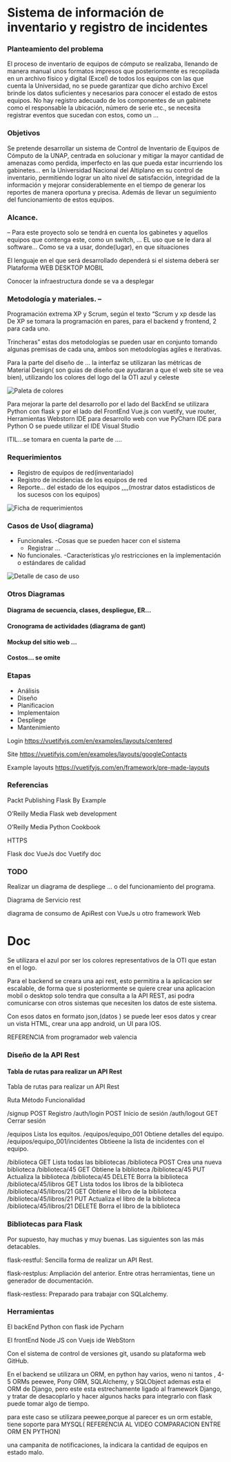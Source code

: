 # Sistema de información de inventario y registro de incidentes

### Planteamiento del problema

El proceso de inventario de equipos de cómputo se realizaba, llenando de manera manual unos formatos impresos que posteriormente es recopilada en un archivo físico y digital (Excel) de todos los equipos con las que cuenta la Universidad, no se puede garantizar que dicho archivo Excel brinde los datos suficientes y necesarios para conocer el estado de estos equipos.
No hay registro adecuado de los componentes de un gabinete como el responsable la ubicación, número de serie etc., se necesita registrar eventos que sucedan con estos, como un …


### Objetivos
Se pretende desarrollar un sistema de Control de Inventario de Equipos de Cómputo de la UNAP, centrada en solucionar y mitigar la mayor cantidad de amenazas como perdida, imperfecto en las que pueda estar incurriendo los gabinetes… en la Universidad Nacional del Altiplano en su control de inventario, permitiendo lograr un alto nivel de satisfacción, integridad de la información y mejorar considerablemente en el tiempo de generar los reportes de manera oportuna y precisa.
Además de llevar un seguimiento del funcionamiento de estos equipos.


### Alcance. 
– Para este proyecto solo se tendrá en cuenta los gabinetes y aquellos equipos que contenga este, como un switch, …
EL uso que se le dara al software…
Como se va a usar, donde(lugar), en que situaciones

El lenguaje en el que será desarrollado dependerá si el sistema deberá ser
Plataforma 
WEB
DESKTOP
MOBIL

Conocer la infraestructura donde se va a desplegar


### Metodología y materiales. – 
Programación extrema XP y Scrum, según el texto “Scrum y xp desde las
De XP se tomara la programación en pares, para el backend y frontend, 2 para cada uno.

Trincheras” estas dos metodologías se pueden usar en conjunto tomando algunas premisas de cada una, ambos son metodologías agiles e iterativas.

Para la parte del diseño de … la interfaz se utilizaran las métricas de Material Design( son guias de diseño que ayudaran a que el web site se vea bien), utilizando los colores del logo del la OTI azul y celeste

![Paleta de colores](img/palette.png)

Para mejorar la parte del desarrollo por el lado del BackEnd se utilizara Python con flask y por el lado del FrontEnd Vue.js con vuetify, vue router, 
Herramientas 
Webstorn IDE para desarrollo web con vue
PyCharn IDE para Python
O se puede utilizar el IDE Visual Studio 


ITIL…se tomara en cuenta la parte de ….

### Requerimientos
* Registro de equipos de red(inventariado)
* Registro de incidencias de los equipos de red
* Reporte… del estado de los equipos ,,,,(mostrar datos estadísticos de los sucesos con los equipos)

![Ficha de requerimientos](img/ficha_de_requeriminetos.PNG)

### Casos de Uso( diagrama)

* Funcionales. -Cosas que se pueden hacer con el sistema
    * Registrar ...
* No funcionales. -Características y/o restricciones en la implementación o estándares de calidad

![Detalle de caso de uso](img/descripcion_caso_de_uso.PNG)


### Otros Diagramas
#### Diagrama de secuencia, clases, despliegue, ER…
#### Cronograma de actividades (diagrama de gant)
#### Mockup del sitio web …
#### Costos… se omite




### Etapas
* Análisis
* Diseño
* Planificacion
* Implementaion
* Despliege
* Mantenimiento


Login
https://vuetifyjs.com/en/examples/layouts/centered

Site
https://vuetifyjs.com/en/examples/layouts/googleContacts


Example layouts
https://vuetifyjs.com/en/framework/pre-made-layouts



### Referencias

Packt Publishing
Flask By Example


O’Reilly Media
Flask web development

O’Reilly Media
Python Cookbook

HTTPS

Flask doc
VueJs doc
Vuetify doc

### TODO

Realizar un diagrama de despliege ... o del funcionamiento del programa.


Diagrama de Servicio rest


diagrama de consumo de ApiRest con VueJs u otro framework Web



# Doc


Se utilizara el azul por ser los colores representativos de la OTI que estan en el logo. 

Para el backend se creara una api rest, esto permitira a la aplicacion ser escalable, de forma que si posteriormente se quiere crear una aplicacion mobil o desktop solo tendra que consulta a la API REST, asi podra comunicarse con otros sistemas que necesiten los datos de este sistema.


Con esos datos en formato json,(datos )  se puede leer esos datos y crear un vista HTML, crear una app android, un UI para IOS.


REFERENCIA from
programador web valencia

### Diseño de la API Rest


#### Tabla de rutas para realizar un API Rest


Tabla de rutas para realizar un API Rest

Ruta	Método	Funcionalidad

/signup	                    POST	Registro
/auth/login	                POST	Inicio de sesión
/auth/logout	            GET	Cerrar sesión


/equipos                            Lista los equitos.
/equipos/equipo_001                 Obtiene detalles del equipo.
/equipos/equipo_001/incidentes      Obtieene la lista de incidentes con el equipo.



/biblioteca	                GET	Lista todas las bibliotecas
/biblioteca	                POST	Crea una nueva biblioteca
/biblioteca/45	            GET	Obtiene la biblioteca
/biblioteca/45	            PUT	Actualiza la biblioteca
/biblioteca/45	            DELETE	Borra la biblioteca
/biblioteca/45/libros	    GET	Lista todos los libros de la biblioteca
/biblioteca/45/libros/21	GET	Obtiene el libro de la biblioteca
/biblioteca/45/libros/21	PUT	Actualiza el libro de la biblioteca
/biblioteca/45/libros/21	DELETE	Borra el libro de la biblioteca


### Bibliotecas para Flask
Por supuesto, hay muchas y muy buenas. Las siguientes son las más detacables.

flask-restful: Sencilla forma de realizar un API Rest.

flask-restplus: Ampliación del anterior. Entre otras herramientas, tiene un generador de documentación.

flask-restless: Preparado para trabajar con SQLalchemy.





### Herramientas


El backEnd
Python con flask ide Pycharn



El frontEnd
Node JS con Vuejs ide WebStorn



Con el sistema de control de versiones git, usando su plataforma web GitHub.







En el backend se utilizara un ORM, 
en python hay varios, weno ni tantos , 4-5 ORMs
peewee, Pony ORM, SQLAlchemy, y SQLObject ademas esta el ORM de Django, pero este esta estrechamente ligado al framework Django, y tratar de desacoplarlo y hacer algunos hacks para integrarlo con flask puede tomar algo de tiempo. 

para este caso se utilizara peewee,porque al parecer es un orm estable, tiene soporte para MYSQL( REFERENCIA AL VIDEO COMPARACION ENTRE ORM EN PYTHON)


una campanita de notificaciones, la indicara la cantidad de equipos en estado malo.